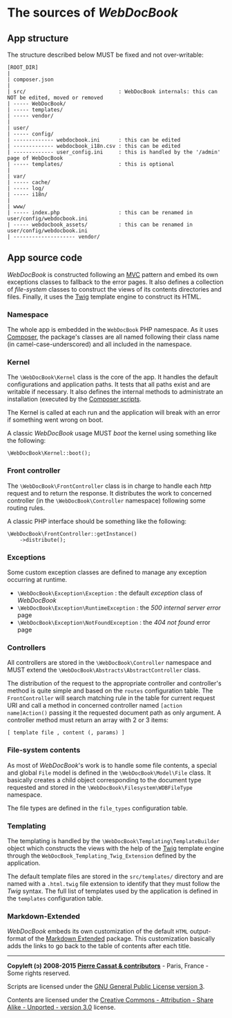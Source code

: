 The sources of *WebDocBook*
========================


App structure
-------------

The structure described below MUST be fixed and not over-writable:

    [ROOT_DIR]
    |
    | composer.json
    |
    | src/                              : WebDocBook internals: this can NOT be edited, moved or removed
    | ----- WebDocBook/
    | ----- templates/
    | ----- vendor/
    |
    | user/
    | ----- config/
    | ------------- webdocbook.ini      : this can be edited
    | ------------- webdocbook_i18n.csv : this can be edited
    | ------------- user_config.ini     : this is handled by the '/admin' page of WebDocBook
    | ----- templates/                  : this is optional
    |
    | var/
    | ----- cache/
    | ----- log/
    | ----- i18n/
    |
    | www/
    | ----- index.php                   : this can be renamed in user/config/webdocbook.ini
    | ----- webdocbook_assets/          : this can be renamed in user/config/webdocbook.ini
    | -------------------- vendor/


App source code
---------------

*WebDocBook* is constructed following an [MVC](http://en.wikipedia.org/wiki/Model%E2%80%93view%E2%80%93controller)
pattern and embed its own exceptions classes to fallback to the error pages. It also defines a
collection of *file-system* classes to construct the views of its contents directories and files.
Finally, it uses the [Twig](http://twig.sensiolabs.org/) template engine to construct its HTML.

### Namespace

The whole app is embedded in the `WebDocBook` PHP namespace. As it uses [Composer](http://getcomposer.com/),
the package's classes are all named following their class name (in camel-case-underscored) 
and all included in the namespace.

### Kernel

The `\WebDocBook\Kernel` class is the core of the app. It handles the default configurations and 
application paths. It tests that all paths exist and are writable if necessary. It also defines
the internal methods to administrate an installation (executed by the [Composer scripts](Composer-Scripts.md).

The Kernel is called at each run and the application will break with an error if something went
wrong on boot.

A classic *WebDocBook* usage MUST *boot* the kernel using something like the following:

    \WebDocBook\Kernel::boot();

### Front controller

The `\WebDocBook\FrontController` class is in charge to handle each *http* request and to return the
response. It distributes the work to concerned controller (in the `\WebDocBook\Controller` namespace)
following some routing rules. 

A classic PHP interface should be something like the following:

    \WebDocBook\FrontController::getInstance()
        ->distribute();

### Exceptions

Some custom exception classes are defined to manage any exception occurring at runtime.

-   `\WebDocBook\Exception\Exception` : the default *exception* class of *WebDocBook*
-   `\WebDocBook\Exception\RuntimeException` : the *500 internal server error* page
-   `\WebDocBook\Exception\NotFoundException` : the *404 not found* error page

### Controllers

All controllers are stored in the `\WebDocBook\Controller` namespace and MUST extend the
`\WebDocBook\Abstracts\AbstractController` class.

The distribution of the request to the appropriate controller and controller's method is
quite simple and based on the `routes` configuration table. The `FrontController` will search
matching rule in the table for current request URI and call a method in concerned controller
named `[action name]Action()` passing it the requested document path as only argument. A controller
method must return an array with 2 or 3 items:

    [ template file , content (, params) ]

### File-system contents

As most of *WebDocBook*'s work is to handle some file contents, a special and global `File` model
is defined in the `\WebDocBook\Model\File` class. It basically creates a child object corresponding
to the document type requested and stored in the `\WebDocBook\Filesystem\WDBFileType` namespace.

The file types are defined in the `file_types` configuration table.

### Templating

The templating is handled by the `\WebDocBook\Templating\TemplateBuilder` object which constructs
the views with the help of the [Twig](http://twig.sensiolabs.org/) template engine through the
`WebDocBook_Templating_Twig_Extension` defined by the application.

The default template files are stored in the `src/templates/` directory and are named with a
`.html.twig` file extension to identify that they must follow the *Twig* syntax. The full list
of templates used by the application is defined in the `templates` configuration table.

### Markdown-Extended

*WebDocBook* embeds its own customization of the default `HTML` output-format of the 
[Markdown Extended](http://github.com/piwi/markdown-extended) package. This customization basically
adds the links to go back to the table of contents after each title.



----
**Copyleft (ↄ) 2008-2015 [Pierre Cassat & contributors](http://webdocbook.com/)** - Paris, France - Some rights reserved.

Scripts are licensed under the [GNU General Public License version 3](http://www.gnu.org/licenses/gpl.html).

Contents are licensed under the [Creative Commons - Attribution - Share Alike - Unported - version 3.0](http://creativecommons.org/licenses/by-sa/3.0/) license.
